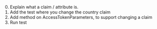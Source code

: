 0. Explain what a claim / attribute is.
1. Add the test where you change the country claim
2. Add method on AccessTokenParameters, to support changing a claim
3. Run test